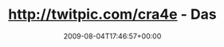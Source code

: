 ---
retweeted: false
source: <a href="http://twitter.com" rel="nofollow">Twitter Web Client</a>
entities:
  hashtags: []
  symbols: []
  user_mentions: []
  urls: []
display_text_range:
- '0'
- '120'
favorite_count: '0'
id_str: '3128331669'
truncated: false
retweet_count: '0'
id: '3128331669'
created_at: Tue Aug 04 17:46:57 +0000 2009
favorited: false
full_text: http://twitpic.com/cra4e - Das sieht nur so aus, als würde ich hier mit
  [@sunrise2k5](https://twitter.com/sunrise2k5) faul herumsitzen & Kaffee schlürfen.
lang: de
tags:
- pesos:twitter
date: '2009-08-04T17:46:57+00:00'
src: https://twitter.com/bascht/status/3128331669
original_url: https://twitter.com/bascht/status/3128331669
type: twitter_tweet
text: http://twitpic.com/cra4e - Das sieht nur so aus, als würde ich hier mit [@sunrise2k5](https://twitter.com/sunrise2k5)
  faul herumsitzen & Kaffee schlürfen.
title: 'http://twitpic.com/cra4e - Das '

---